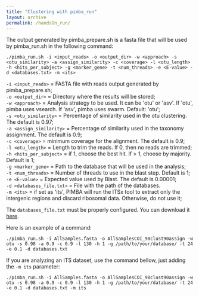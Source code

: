 ```yaml
---
title: "Clustering with pimba_run"
layout: archive
permalink: /handsOn_run/
---  
```


The output generated by pimba_prepare.sh is a fasta file that will be used by pimba_run.sh in the following command:

```console
./pimba_run.sh -i <input_reads> -o <output_dir> -w <approach> -s <otu_similarity> -a <assign_similarity> -c <coverage> -l <otu_length> -h <hits_per_subject> -g <marker_gene> -t <num_threads> -e <E-value> -d <databases.txt> -m <its>
```

`-i <input_reads>` = FASTA file with reads output generated by pimba_prepare.sh;\
`-o <output_dir>` = Directory where the results will be stored;\
`-w <approach>` = Analysis strategy to be used. It can be 'otu' or 'asv'. If 'otu', pimba uses vsearch. If 'asv', pimba uses swarm. Default: 'otu';\
`-s <otu_similarity>` = Percentage of similarity used in the otu clustering. The default is 0.97;\
`-a <assign_similarity>` = Percentage of similarity used in the taxonomy assignment. The default is 0.9;\
`-c <coverage>` = minimum coverage for the alignment. The default is 0.9;\
`-l <otu_length>` = Length to trim the reads. If 0, then no reads are trimmed;\
`-h <hits_per_subject>` = if 1, choose the best hit. If > 1, choose by majority. Default is 1;\
`-g <marker_gene>` = Path to the database that will be used in the analysis;\
`-t <num_threads>` = Number of threads to use in the blast step. Default is 1;\
`-e <E-value>` = Expected value used by Blast. The default is 0.00001;\
`-d <databases_file.txt>` = File with the path of the databases.\
`-m <its>` = if set as 'its', PIMBA will run the ITSx tool to extract only the intergenic regions and discard ribosomal data. Otherwise, do not use it;
  
 The `databases_file.txt` must be properly configured. You can download it [here](https://1drv.ms/t/s!Aq5Vg7CO1tohhbwpAGRZue4HU6ObNw?e=Y29Rmj).

Here is an example of a command:

```console
./pimba_run.sh -i AllSamples.fasta -o AllSamplesCOI_98clust90assign -w otu -s 0.98 -a 0.9 -c 0.9 -l 130 -h 1 -g /path/to/your/database/ -t 24 -e 0.1 -d databases.txt
```

If you are analyzing an ITS dataset, use the command bellow, just adding the `-m its` parameter:
```console
./pimba_run.sh -i AllSamples.fasta -o AllSamplesCOI_98clust90assign -w otu -s 0.98 -a 0.9 -c 0.9 -l 130 -h 1 -g /path/to/your/database/ -t 24 -e 0.1 -d databases.txt -m its
```

 
  
